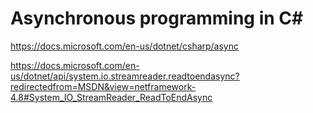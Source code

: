 # Asynchronous programming in C#

https://docs.microsoft.com/en-us/dotnet/csharp/async

https://docs.microsoft.com/en-us/dotnet/api/system.io.streamreader.readtoendasync?redirectedfrom=MSDN&view=netframework-4.8#System_IO_StreamReader_ReadToEndAsync
